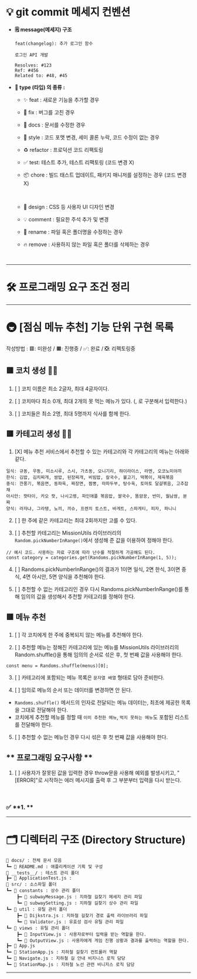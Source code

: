# **💡 git commit 메세지 컨벤션**

- **🗒️ message(메세지) 구조**

  ```
  feat(changelog): 추가 로그인 함수

  로그인 API 개발

  Resolves: #123
  Ref: #456
  Related to: #48, #45
  ```

- **🔖 type (타입) 의 종류 :**

  - ✨ feat : 새로운 기능을 추가할 경우
  - 🐛 fix : 버그를 고친 경우
  - 📝 docs : 문서를 수정한 경우
  - 🎨 style : 코드 포맷 변경, 세미 콜론 누락, 코드 수정이 없는 경우
  - ♻️ refactor : 프로덕션 코드 리팩토링
  - ✅ test: 테스트 추가, 테스트 리팩토링 (코드 변경 X)
  - 📦 chore : 빌드 태스트 업데이트, 패키지 매니저를 설정하는 경우 (코드 변경 X)

    <br/>

  - 💄 design : CSS 등 사용자 UI 디자인 변경
  - 💡 comment : 필요한 주석 추가 및 변경
  - 🚚 rename : 파일 혹은 폴더명을 수정하는 경우
  - 🔥 remove : 사용하지 않는 파일 혹은 폴더를 삭제하는 경우

<br/>

---

# **🛠️ 프로그래밍 요구 조건 정리**


---

# **🚇 [점심 메뉴 추천] 기능 단위 구현 목록**

작성방법 : 🟥: 미완성 / 🟧: 진행중 / ✅: 완료 / ❎: 리펙토링중

## **🟥 코치 생성 👷‍♂️**
1. [ ] 코치 이름은 최소 2글자, 최대 4글자이다.

2. [ ] 코치마다 최소 0개, 최대 2개의 못 먹는 메뉴가 있다. (, 로 구분해서 입력한다.)

3. [ ] 코치들은 최소 2명, 최대 5명까지 식사를 함께 한다.

## **🟥 카테고리 생성 👷‍♂️**
1. [X] 메뉴 추천 서비스에서 추천할 수 있는 카테고리와 각 카테고리의 메뉴는 아래와 같다.
```
일식: 규동, 우동, 미소시루, 스시, 가츠동, 오니기리, 하이라이스, 라멘, 오코노미야끼
한식: 김밥, 김치찌개, 쌈밥, 된장찌개, 비빔밥, 칼국수, 불고기, 떡볶이, 제육볶음
중식: 깐풍기, 볶음면, 동파육, 짜장면, 짬뽕, 마파두부, 탕수육, 토마토 달걀볶음, 고추잡채
아시안: 팟타이, 카오 팟, 나시고렝, 파인애플 볶음밥, 쌀국수, 똠얌꿍, 반미, 월남쌈, 분짜
양식: 라자냐, 그라탱, 뇨끼, 끼슈, 프렌치 토스트, 바게트, 스파게티, 피자, 파니니
```

2. [ ] 한 주에 같은 카테고리는 최대 2회까지만 고를 수 있다.

3. [ ] 추천할 카테고리는 MissionUtils 라이브러리의 `Random.pickNumberInRange()`에서 생성해 준 값을 이용하여 정해야 한다.
```
// 예시 코드. 사용하는 자료 구조에 따라 난수를 적절하게 가공해도 된다.
const category = categories.get(Randoms.pickNumberInRange(1, 5));
```

4. [ ] Randoms.pickNumberInRange()의 결과가 1이면 일식, 2면 한식, 3이면 중식, 4면 아시안, 5면 양식을 추천해야 한다.

5. [ ] 추천할 수 없는 카테고리인 경우 다시 Randoms.pickNumberInRange()를 통해 임의의 값을 생성해서 추천할 카테고리를 정해야 한다.

## **🟥 메뉴 추천**
1. [ ] 각 코치에게 한 주에 중복되지 않는 메뉴를 추천해야 한다.

2. [ ] 추천할 메뉴는 정해진 카테고리에 있는 메뉴를 MissionUtils 라이브러리의 Random.shuffle()을 통해 임의의 순서로 섞은 후, 첫 번째 값을 사용해야 한다.
```
const menu = Randoms.shuffle(menus)[0];
```

3. [ ] 카테고리에 포함되는 메뉴 목록은 `문자열 배열` 형태로 담아 준비한다.

4. [ ] 임의로 메뉴의 순서 또는 데이터를 변경하면 안 된다.
- `Randoms.shuffle()` 메서드의 인자로 전달되는 메뉴 데이터는, 최초에 제공한 목록을 그대로 전달해야 한다.
- 코치에게 추천할 메뉴를 정할 때 `이미 추천한 메뉴`, `먹지 못하는 메뉴`도 포함된 리스트를 전달해야 한다.

5. [ ] 추천할 수 없는 메뉴인 경우 다시 섞은 후 첫 번째 값을 사용해야 한다.



## ** 프로그래밍 요구사항 **
1. [ ] 사용자가 잘못된 값을 입력한 경우 throw문을 사용해 예외를 발생시키고, "[ERROR]"로 시작하는 에러 메시지를 출력 후 그 부분부터 입력을 다시 받는다.

<br/>

### ✅ **1. **

---

# **🗂️ 디렉터리 구조 (Directory Structure)**

    📂 docs/ : 전체 문서 모음
    ┗━ 📑 README.md : 애플리케이션 기획 및 구성
    📂 __tests__/ : 테스트 관리 폴더
    ┣━ 📑 ApplicationTest.js :
    📂 src/ : 소스파일 폴더
    ┗━ 📂 constants : 상수 관리 폴더
        ┣━ 📑 subwayMessage.js : 지하철 길찾기 메세지 관리 파일
        ┗━ 📑 subwaySetting.js : 지하철 길찾기 상수 관리 파일
    ┗━ 📂 util : 유틸 관리 폴더
        ┣━ 📑 Dijkstra.js : 지하철 길찾기 경로 출력 라이브러리 파일
        ┗━ 📑 Validator.js : 유효성 검사 유틸 관리 파일
    ┗━ 📂 views : 유틸 관리 폴더
        ┣━ 📑 InputView.js : 사용자로부터 입력을 받는 역할을 한다.
        ┗━ 📑 OutputView.js : 사용자에게 게임 진행 상황과 결과를 출력하는 역할을 한다.
    ┣━ 📑 App.js
    ┗━ 📑 StationApp.js : 지하철 길찾기 컨트롤러 역할
    ┗━ 📑 Navigate.js : 지하철 길 안내 비지니스 로직 담당
    ┗━ 📑 StationMap.js : 지하철 노선 관련 비니지스 로직 담당

---
